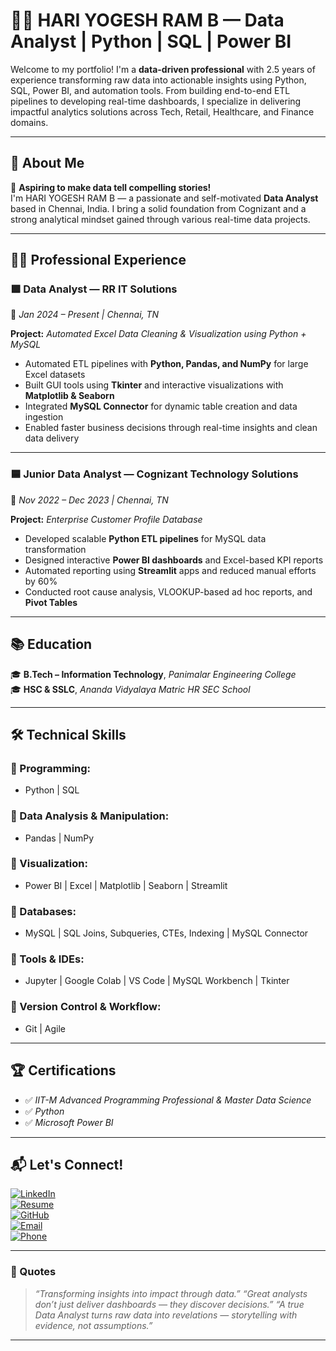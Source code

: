 # 👨‍💼 HARI YOGESH RAM B — Data Analyst | Python | SQL | Power BI

Welcome to my portfolio! I'm a **data-driven professional** with 2.5 years of experience transforming raw data into actionable insights using Python, SQL, Power BI, and automation tools. From building end-to-end ETL pipelines to developing real-time dashboards, I specialize in delivering impactful analytics solutions across Tech, Retail, Healthcare, and Finance domains.

---

## 🚀 About Me

🎯 **Aspiring to make data tell compelling stories!**  
I'm HARI YOGESH RAM B — a passionate and self-motivated **Data Analyst** based in Chennai, India. I bring a solid foundation from Cognizant and a strong analytical mindset gained through various real-time data projects.

---

## 🧑‍💼 Professional Experience

### 🟩 **Data Analyst — RR IT Solutions**  
📍 *Jan 2024 – Present | Chennai, TN*

**Project:** *Automated Excel Data Cleaning & Visualization using Python + MySQL*  
- Automated ETL pipelines with **Python, Pandas, and NumPy** for large Excel datasets  
- Built GUI tools using **Tkinter** and interactive visualizations with **Matplotlib & Seaborn**  
- Integrated **MySQL Connector** for dynamic table creation and data ingestion  
- Enabled faster business decisions through real-time insights and clean data delivery  

---

### 🟦 **Junior Data Analyst — Cognizant Technology Solutions**  
📍 *Nov 2022 – Dec 2023 | Chennai, TN*

**Project:** *Enterprise Customer Profile Database*  
- Developed scalable **Python ETL pipelines** for MySQL data transformation  
- Designed interactive **Power BI dashboards** and Excel-based KPI reports  
- Automated reporting using **Streamlit** apps and reduced manual efforts by 60%  
- Conducted root cause analysis, VLOOKUP-based ad hoc reports, and **Pivot Tables**  

---

## 📚 Education

🎓 **B.Tech – Information Technology**, *Panimalar Engineering College*  
🎓 **HSC & SSLC**, *Ananda Vidyalaya Matric HR SEC School*

---

## 🛠️ Technical Skills

### 📌 Programming:
- Python | SQL

### 📌 Data Analysis & Manipulation:
- Pandas | NumPy

### 📌 Visualization:
- Power BI | Excel | Matplotlib | Seaborn | Streamlit

### 📌 Databases:
- MySQL | SQL Joins, Subqueries, CTEs, Indexing | MySQL Connector

### 📌 Tools & IDEs:
- Jupyter | Google Colab | VS Code | MySQL Workbench | Tkinter

### 📌 Version Control & Workflow:
- Git | Agile

---

## 🏆 Certifications

- ✅ *IIT-M Advanced Programming Professional & Master Data Science*  
- ✅ *Python*  
- ✅ *Microsoft Power BI*

---

## 📬 Let's Connect!

[![LinkedIn](https://img.shields.io/badge/LinkedIn-Connect-blue?style=for-the-badge&logo=linkedin)](https://www.linkedin.com/in/hariyogeshram0905/)  
[![Resume](https://img.shields.io/badge/Resume-View-red?style=for-the-badge&logo=adobeacrobatreader&logoColor=white)](https://drive.google.com/file/d/1KF9vggpDKRJNPqkDbmDQx_QXSt9NjXB7/view?usp=drive_link)  
[![GitHub](https://img.shields.io/badge/GitHub-Portfolio-black?style=for-the-badge&logo=github)](https://github.com/hari-yogesh-ram-0905)  
[![Email](https://img.shields.io/badge/Email-Me-red?style=for-the-badge&logo=gmail&logoColor=white)](mailto:hariyogeshram882@gmail.com)  
[![Phone](https://img.shields.io/badge/Phone-Call-blue?style=for-the-badge&logo=googlevoice&logoColor=white)](tel:+919345367376)

---

### 💬 Quotes

> *“Transforming insights into impact through data.”*
> *“Great analysts don’t just deliver dashboards — they discover decisions.”*
> *“A true Data Analyst turns raw data into revelations — storytelling with evidence, not assumptions.”*

---
